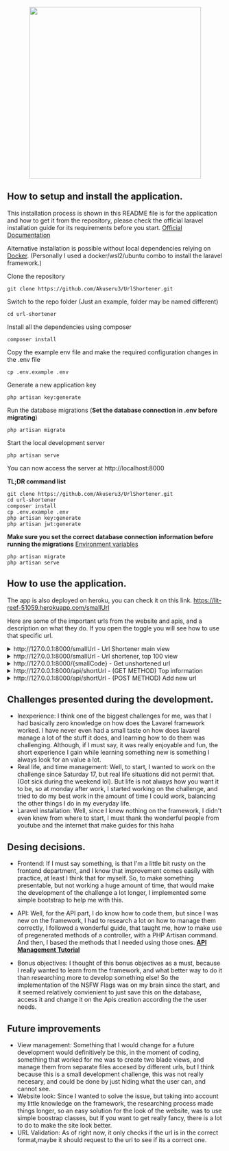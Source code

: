 <p align="center"><a href="https://laravel.com" target="_blank"><img src="https://raw.githubusercontent.com/laravel/art/master/logo-lockup/5%20SVG/2%20CMYK/1%20Full%20Color/laravel-logolockup-cmyk-red.svg" width="400"></a></p>


## How to setup and install the application.

This installation process is shown in this README file is for the application and how to get it from the repository, please check the official laravel installation guide for its requirements before you start. [Official Documentation](https://laravel.com/docs/5.4/installation#installation)

Alternative installation is possible without local dependencies relying on [Docker](https://www.docker.com/products/docker-desktop). 
(Personally I used a docker/wsl2/ubuntu combo to install the laravel framework.)


Clone the repository

    git clone https://github.com/Akuseru3/UrlShortener.git

Switch to the repo folder (Just an example, folder may be named different)

    cd url-shortener

Install all the dependencies using composer

    composer install

Copy the example env file and make the required configuration changes in the .env file

    cp .env.example .env

Generate a new application key

    php artisan key:generate

Run the database migrations (**Set the database connection in .env before migrating**)

    php artisan migrate

Start the local development server

    php artisan serve

You can now access the server at http://localhost:8000

**TL;DR command list**

    git clone https://github.com/Akuseru3/UrlShortener.git
    cd url-shortener
    composer install
    cp .env.example .env
    php artisan key:generate
    php artisan jwt:generate 
    
**Make sure you set the correct database connection information before running the migrations** [Environment variables](#environment-variables)

    php artisan migrate
    php artisan serve

## How to use the application.

The app is also deployed on heroku, you can check it on this link.
https://lit-reef-51059.herokuapp.com/smallUrl

Here are some of the important urls from the website and apis, and a description on what they do. If you open the toggle you will see how to use that specific url.
<details>
<summary>http://127.0.0.1:8000/smallUrl - Url Shortener main view</summary>


The usage of this view is fairly simple. 
- The top component are just to buttons that can change what you see. This buttons change the view between the shortener and the top.
- To shorten your url, just add the link on the input box. Mark the check as NSFW if needed.
- When you click on the button, the result of your input, will appear on the botton box.

When adding urls, please add complete urls, for example, a format like -> https://www.facebook.com/

</details>

<details>
<summary>http://127.0.0.1:8000/smallUrl - Url shortener, top 100 view</summary>



 On this view you will have the next uses:
- The top component are just to buttons that can change what you see. This buttons change the view between the shortener and the top.
- On each box there is information of the top 100 entered urls, if you click on the short URL you should be redirected to the referenced url. If you want to see the complete top, just scroll down to the bottom.



</details>

<details>
<summary>http://127.0.0.1:8000/{smallCode} - Get unshortened url</summary>



This is a simple api route, if you add to the url, any small code, it will return the linked url if it has one.
For example, if your small generated url is -> https://smallUrl.com/OSPx2. Entering the code OSPx2, you will get the actual value of the linked url on the database.
</details>



<details>


<summary>http://127.0.0.1:8000/api/shortUrl - (GET METHOD) Top information</summary>
This url will return an array with all of the top urls entered on the system.
</details>



<details>



<summary>http://127.0.0.1:8000/api/shortUrl - (POST METHOD) Add new url</summary>
When you post to this url, a new url will be saved on the system if its a new one, or it will return a previous saved small url.
For example, if you want to make request on something like postman, you will need to add a body where you will enter the url to shorten, if the nsfw flag is not entered, this will be set to false by default.
 - Example body:

{
    "bigUrl": "https://www.youtube.com/watchsomething785465",
    "nsfw": 1
}



</details>

## Challenges presented during the development.

- Inexperience: I think one of the biggest challenges for me, was that I had basically zero knowledge on how does the Lavarel framework worked. I have never even had a small taste on how does lavarel manage a lot of the stuff it does, and learning how to do them was challenging. Although, if I must say, it was really enjoyable and fun, the short experience I gain while learning something new is something I always look for an value a lot.
- Real life, and time management: Well, to start, I wanted to work on the challenge since Saturday 17, but real life situations did not permit that. (Got sick during the weekend lol). But life is not always how you want it to be, so at monday after work, I started working on the challenge, and tried to do my best work in the amount of time I could work, balancing the other things I do in my everyday life.
- Laravel installation: Well, since I knew nothing on the framework, I didn't even knew from where to start, I must thank the wonderful people from youtube and the internet that make guides for this haha

## Desing decisions.
- Frontend: If I must say something, is that I'm a little bit rusty on the frontend department, and I know that improvement comes easily with practice, at least I think that for myself. So, to make something presentable, but not working a huge amount of time, that would make the development of the challenge a lot longer, I implemented some simple bootstrap to help me with this.

- API: Well, for the API part, I do know how to code them, but since I was new on the framework, I had to research a lot on how to manage them correctly, I followed a wonderful guide, that taught me, how to make use of pregenerated methods of a controller, with a PHP Artisan command. And then, I based the methods that I needed using those ones. **[API Management Tutorial](https://www.section.io/engineering-education/how-to-create-an-api-using-laravel/)**

- Bonus objectives: I thought of this bonus objectives as a must, because I really wanted to learn from the framework, and what better way to do it than researching more to develop something else! So the implementation of the NSFW Flags was on my brain since the start, and it seemed relatively convienient to just save this on the database, access it and change it on the Apis creation according the the user needs.


## Future improvements
- View management: Something that I would change for a future development would definitively be this, in the moment of coding, something that worked for me was to create two blade views, and manage them from separate files accesed by different urls, but I think because this is a small development challenge, this was not really necesary, and could be done by just hiding what the user can, and cannot see.
- Website look: Since I wanted to solve the issue, but taking into account my little knowledge on the framework, the researching process made things longer, so an easy solution for the look of the website, was to use simple boostrap classes, but If you want to get really fancy, there is a lot to do to make the site look better.
- URL Validation: As of right now, it only checks if the url is in the correct format,maybe it should request to the url to see if its a correct one.
